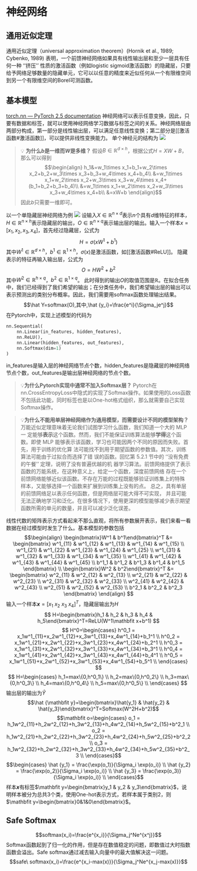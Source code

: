 # 神经网络
## 通用近似定理
通用近似定理（universal approximation theorem）(Hornik et al., 1989; Cybenko, 1989) 表明，一个前馈神经网络如果具有线性输出层和至少一层具有任何一种 ‘‘挤压’’ 性质的激活函数（例如logistic sigmoid激活函数）的隐藏层，只要给予网络足够数量的隐藏单元，它可以以任意的精度来近似任何从一个有限维空间到另一个有限维空间的Borel可测函数。
## 基本模型
[torch.nn — PyTorch 2.5 documentation](https://pytorch.org/docs/stable/nn.html#linear-layers)
神经网络可以表示任意变换，因此，只要有数据和标签，就可以使用神经网络学习数据与标签之间的关系。神经网络层由两部分构成，第一部分是线性输出层，可以满足任意线性变换；第二部分是[[激活函数#激活函数]]，可以提供非线性变换能力。
单个神经元的结构为
![](attachments/SingleModel.png)

> 💡 **为什么$b$是一维而$W$是多维？**
> 假设$B\in \mathbb R^{d\times h}$，根据公式$H=XW+B$，那么可以得到$$\begin{align}
h_1&=w_1\times x_1+b_1+w_2\times x_2+b_2+w_3\times x_3+b_3+w_4\times x_4+b_4\\
&=w_1\times x_1+w_2\times x_2+w_3\times x_3+w_4\times x_4+(b_1+b_2+b_3+b_4)\\
&=w_1\times x_1+w_2\times x_2+w_3\times x_3+w_4\times x_4+b\\
&=xW+b
\end{align}$$因此$b$只需要一维即可。

以一个单隐藏层神经网络为例
![](attachments/NeuralNetwork.png)
设输入$X\in\mathbb R^{n\times d}$表示$n$个具有$d$维特征的样本，$H\in \mathbb R^{n\times h}$表示隐藏层的输出，$O\in \mathbb R^{n\times q}$表示输出层的输出。输入一个样本$x=[x_1, x_2, x_3, x_4]$，首先经过隐藏层，公式为$$H=\sigma(xW^1+b^1)$$其中$W^1\in \mathbb R^{d\times h}$，$b^1\in\mathbb R^{1\times h}$，$\sigma(x)$是激活函数，如[[激活函数#ReLU]]。
隐藏表示的特征再输入输出层，公式为$$O=HW^2+b^2$$其中$W^2\in \mathbb R^{h\times q}$，$b^2\in \mathbb R^{1\times q}$。
此时得到的输出$O$的取值范围是$\mathbb R$。在拟合任务中，我们已经得到了我们希望的输出；在分类任务中，我们希望输出层的输出可以表示预测出的类别分布概率。因此，我们需要用softmax函数处理输出结果。
$$\hat Y=softmax(O),其中,\hat {y_i}=\frac{e^i}{\Sigma_je^j}$$
在Pytorch中，实现上述模型的代码为
```Python
nn.Sequential(
	nn.Linear(in_features, hidden_features),
	nn.ReLU(),
	nn.Linear(hidden_features, out_features),
	nn.Softmax(dim=1)
)
```
in_features是输入层的神经网络节点个数，hidden_features是隐藏层的神经网络节点个数，out_features是输出层神经网络的节点个数。

> 💡**为什么Pytorch实现中通常不加入Softmax层？**
> Pytorch在nn.CrossEntropyLoss中隐式的实现了Softmax操作。如果使用的Loss函数不包括此功能，同时标签也是以One-hot格式组织，那么就需要自己实现Softmax操作。

> 💡**为什么不能用单层神经网络作为通用模型，而需要设计不同的模型架构？**
>万能近似定理意味着无论我们试图学习什么函数，我们知道一个大的 MLP 一 定能够**表示**这个函数。然而，我们不能保证训练算法能够**学得**这个函数。即使 MLP 能够表示该函数，学习也可能因两个不同的原因而失败。首先，用于训练的优化算 法可能找不到用于期望函数的参数值。其次，训练算法可能由于过拟合而选择了错 误的函数。回忆第 5.2.1 节中的 ‘‘没有免费的午餐’’ 定理，说明了没有普遍优越的机 器学习算法。前馈网络提供了表示函数的万能系统，在这种意义上，给定一个函数，深度前馈网络 存在一个前馈网络能够近似该函数。不存在万能的过程既能够验证训练集上的特殊 样本，又能够选择一个函数来扩展到训练集上没有的点。
>总之，具有单层的前馈网络足以表示任何函数，但是网络层可能大得不可实现， 并且可能无法正确地学习和泛化。在很多情况下，使用更深的模型能够减少表示期望函数所需的单元的数量，并且可以减少泛化误差。


线性代数的矩阵表示方式看起来不那么直观，将所有参数展开表示，我们来看一看数据在经过模型时发生了什么。基本模型的参数包括
$$\begin{align}
\begin{bmatrix}W^1 & b^1\end{bmatrix}^T &= \begin{bmatrix}
w^1_{11} & w^1_{12} & w^1_{13} & w^1_{14} & w^1_{15} \\
w^1_{21} & w^1_{22} & w^1_{23} & w^1_{24} & w^1_{25} \\
w^1_{31} & w^1_{32} & w^1_{33} & w^1_{34} & w^1_{35} \\
w^1_{41} & w^1_{42} & w^1_{43} & w^1_{44} & w^1_{45} \\
b^1_1    & b^1_2    & b^1_3    & b^1_4    & b^1_5
\end{bmatrix} \\
\begin{bmatrix}W^2 & b^2\end{bmatrix}^T &= \begin{bmatrix}
w^2_{11} & w^2_{12} & w^2_{13} \\
w^2_{21} & w^2_{22} & w^2_{23} \\
w^2_{31} & w^2_{32} & w^2_{33} \\
w^2_{41} & w^2_{42} & w^2_{43} \\
w^2_{51} & w^2_{52} & w^2_{53} \\
b^2_1    & b^2_2    & b^2_3 
\end{bmatrix}
\end{align}
$$
输入一个样本$\mathbfit x=[x_1\ x_2\ x_3\ x_4]^T$，隐藏层输出为$H$
$$
H=\begin{bmatrix}h_1 & h_2 & h_3 & h_4 & h_5\end{bmatrix}^T=ReLU(W^1\mathbfit x+b^1)
$$
$$
H^0=\begin{cases}
h^0_1 = x_1w^1_{11}+x_2w^1_{12}+x_3w^1_{13}+x_4w^1_{14}+b_1^1 \\
h^0_2 = x_1w^1_{21}+x_2w^1_{22}+x_3w^1_{23}+x_4w^1_{24}+b_2^1 \\
h^0_3 = x_1w^1_{31}+x_2w^1_{32}+x_3w^1_{33}+x_4w^1_{34}+b_3^1 \\
h^0_4 = x_1w^1_{41}+x_2w^1_{42}+x_3w^1_{43}+x_4w^1_{44}+b_4^1 \\
h^0_5 = x_1w^1_{51}+x_2w^1_{52}+x_3w^1_{53}+x_4w^1_{54}+b_5^1 \\
\end{cases}
$$
$$
H=\begin{cases}
h_1=max\{0,h^0_1\} \\
h_2=max\{0,h^0_2\} \\
h_3=max\{0,h^0_3\} \\
h_4=max\{0,h^0_4\} \\
h_5=max\{0,h^0_5\} \\
\end{cases}
$$
输出层的输出为$\hat Y$
$$\hat {\mathbfit y}=\begin{bmatrix}\hat{y_1} & \hat{y_2} & \hat{y_3}\end{bmatrix}^T=Softmax(W^2H+b^2)$$
$$\mathbfit o=\begin{cases}
o_1 = h_1w^2_{11}+h_2w^2_{12}+h_3w^2_{13}+h_4w^2_{14}+h_5w^2_{15}+b^2_1 \\
o_2 = h_1w^2_{21}+h_2w^2_{22}+h_3w^2_{23}+h_4w^2_{24}+h_5w^2_{25}+b^2_2 \\
o_3 = h_1w^2_{32}+h_2w^2_{32}+h_3w^2_{33}+h_4w^2_{34}+h_5w^2_{35}+b^2_3 \\
\end{cases}$$
$$\begin{cases}
\hat {y_1} = \frac{\exp(o_1)}{\Sigma_i \exp(o_i)} \\
\hat {y_2} = \frac{\exp(o_2)}{\Sigma_i \exp(o_i)} \\
\hat {y_3} = \frac{\exp(o_3)}{\Sigma_i \exp(o_i)} \\
\end{cases}$$
样本$\mathbfit x$有标签$\mathbfit y=\begin{bmatrix}y_1 & y_2 & y_3\end{bmatrix}$，说明样本被分为总共3个类，使用One-hot表示方式，若样本属于类别2，则$\mathbfit y=\begin{bmatrix}0&1&0\end{bmatrix}$。

## Safe Softmax

$$softmax(x_i)=\frac{e^{x_i}}{\Sigma_j^Ne^{x^j}}$$
Softmax函数起到了归一化的作用，但是存在数值稳定的问题，即数值过大时指数函数会溢出。Safe softmax通过减去输入向量中的最大值解决这一问题。
$$safe\ softmax(x_i)=\frac{e^{x_i-max(x)}}{\Sigma_j^Ne^{x_j-max(x)}}$$
